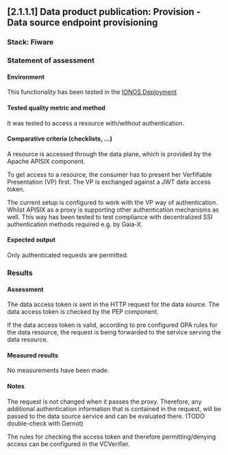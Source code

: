 ## [2.1.1.1] Data product publication: Provision - Data source endpoint provisioning

### Stack: Fiware

### Statement of assessment

#### Environment

This functionality has been tested in the [IONOS Deployment](/deployment/fiware/fiware_deployment.md)

#### Tested quality metric and method

It was tested to access a resource with/without authentication.

#### Comparative criteria (checklists, ...)

A resource is accessed through the data plane, which is provided by the Apache APISIX component.

To get access to a resource, the consumer has to present her Verfifiable Presentation (VP) first. The VP is exchanged against a JWT data access token.

The current setup is configured to work with the VP way of authentication. Whilst APISIX as a proxy is supporting other authentication mechanisms as well. This way has been tested to test compliance with decentralized SSI authentication methods required e.g. by Gaia-X.

#### Expected output

Only authenticated requests are permitted.

### Results

#### Assessment

The data access token is sent in the HTTP request for the data source. The data access token is checked by the PEP component.

If the data access token is valid, according to pre configured OPA rules for the data resource, the request is being forwarded to the service serving the data resource.

#### Measured results

No measurements have been made.

#### Notes

The request is not changed when it passes the proxy. Therefore, any additional authentication information that is contained in the request, will be passed to the data source service and can be evaluated there. (TODO double-check with Gernot)

The rules for checking the access token and therefore permitting/denying access can be configured in the VCVerifier.
